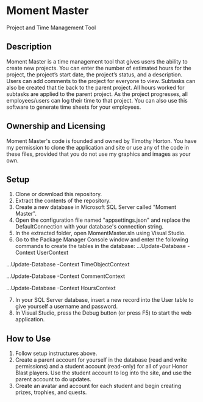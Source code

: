 # Moment Master
Project and Time Management Tool

## Description
Moment Master is a time management tool that gives users the ability to create new projects. You can enter the number of estimated hours for the project, the project’s start date, the project’s status, and a description. Users can add comments to the project for everyone to view. Subtasks can also be created that tie back to the parent project. All hours worked for subtasks are applied to the parent project. As the project progresses, all employees/users can log their time to that project. You can also use this software to generate time sheets for your employees.

## Ownership and Licensing
Moment Master's code is founded and owned by Timothy Horton. You have my permission to clone the application and site or use any of the code in these files, provided that you do not use my graphics and images as your own.

## Setup
1. Clone or download this repository.
2. Extract the contents of the repository.
3. Create a new database in Microsoft SQL Server called "Moment Master".
4. Open the configuration file named "appsettings.json" and replace the DefaultConnection with your database's connection string.
5. In the extracted folder, open MomentMaster.sln using Visual Studio.
6. Go to the Package Manager Console window and enter the following commands to create the tables in the database:
...Update-Database -Context UserContext
     
...Update-Database -Context TimeObjectContext
     
...Update-Database -Context CommentContext
     
...Update-Database -Context HoursContext
     
7. In your SQL Server database, insert a new record into the User table to give yourself a username and password.
8. In Visual Studio, press the Debug button (or press F5) to start the web application.


## How to Use
1. Follow setup instructures above.
2. Create a parent account for yourself in the database (read and write permissions) and a student account (read-only) for all of your Honor Blast players. Use the student account to log into the site, and use the parent account to do updates.
3. Create an avatar and account for each student and begin creating prizes, trophies, and quests.
